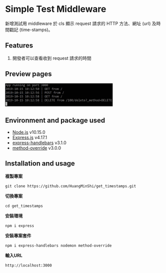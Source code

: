 # Simple Test Middleware
新增測試用 middleware 於 cls 顯示 request 請求的 HTTP 方法、網址 (url) 及時間戳記 (time-stamps)。  

## Features
1. 開發者可以查看收到 request 請求的時間

## Preview pages
<img src="./public/1.jpg" width="347px" target="_blank">

## Environment and package used

* [Node.js](https://nodejs.org/en/) v10.15.0
* [Express.js](https://expressjs.com/) v4.17.1
* [express-handlebars](https://www.npmjs.com/package/express-handlebars) v3.1.0
* [method-override](https://www.npmjs.com/package/method-override) v3.0.0

## Installation and usage

**複製專案**
```git=
git clone https://github.com/HuangMinShi/get_timestamps.git
```

**切換專案**
```git=
cd get_timestamps
```

**安裝環境**
```npm=
npm i express
```

**安裝專案套件**
```npm=
npm i express-handlebars nodemon method-override
```

**輸入URL**
```
http://localhost:3000
```
